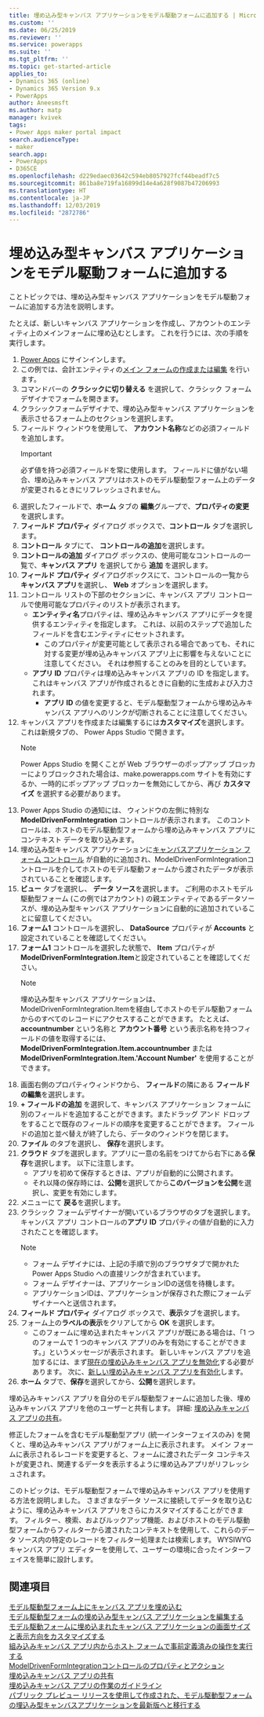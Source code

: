 ```yaml
---
title: 埋め込み型キャンバス アプリケーションをモデル駆動フォームに追加する | MicrosoftDocs
ms.custom: ''
ms.date: 06/25/2019
ms.reviewer: ''
ms.service: powerapps
ms.suite: ''
ms.tgt_pltfrm: ''
ms.topic: get-started-article
applies_to:
- Dynamics 365 (online)
- Dynamics 365 Version 9.x
- PowerApps
author: Aneesmsft
ms.author: matp
manager: kvivek
tags:
- Power Apps maker portal impact
search.audienceType:
- maker
search.app:
- PowerApps
- D365CE
ms.openlocfilehash: d229edaec03642c594eb8057927fcf44beadf7c5
ms.sourcegitcommit: 861ba8e719fa16899d14e4a628f9087b47206993
ms.translationtype: HT
ms.contentlocale: ja-JP
ms.lasthandoff: 12/03/2019
ms.locfileid: "2872786"
---
```

# <a name="add-an-embedded-canvas-app-on-a-model-driven-form"></a>埋め込み型キャンバス アプリケーションをモデル駆動フォームに追加する
ことトピックでは、埋め込み型キャンバス アプリケーションをモデル駆動フォームに追加する方法を説明します。

たとえば、新しいキャンバス アプリケーションを作成し、アカウントのエンティティ上のメインフォームに埋め込むとします。 これを行うには、次の手順を実行します。 

1.  [Power Apps](https://make.powerapps.com/?utm_source=padocs&utm_medium=linkinadoc&utm_campaign=referralsfromdoc) にサインインします。
2.  この例では、会計エンティティの[メイン フォームの作成または編集](create-and-edit-forms.md) を行います。 
3.  コマンドバーの **クラシックに切り替える** を選択して、クラシック フォームデザイナでフォームを開きます。
4.  クラシックフォームデザイナで、埋め込み型キャンバス アプリケーションを表示させるフォーム上のセクションを選択します。
5.  フィールド ウィンドウを使用して、 **アカウント名称**などの必須フィールドを追加します。
      > [!IMPORTANT]
      > 必ず値を持つ必須フィールドを常に使用します。 フィールドに値がない場合、埋め込みキャンバス アプリはホストのモデル駆動型フォーム上のデータが変更されるときにリフレッシュされません。
6.  選択したフィールドで、**ホーム** タブの **編集**グループで、**プロパティの変更**を選択します。
7.  **フィールド プロパティ** ダイアログ ボックスで、**コントロール** タブを選択します。
8.  **コントロール** タブにて、 **コントロールの追加**を選択します。
9.  **コントロールの追加** ダイアログ ボックスの、使用可能なコントロールの一覧で、**キャンバス アプリ** を選択してから **追加** を選択します。
10. **フィールド プロパティ** ダイアログボックスにて、コントロールの一覧から **キャンバス アプリ**を選択し、 **Web** オプションを選択します。
11. コントロール リストの下部のセクションに、キャンバス アプリ コントロールで使用可能なプロパティのリストが表示されます。
     - **エンティティ名**プロパティは、埋め込みキャンバス アプリにデータを提供するエンティティを指定します。 これは、以前のステップで追加したフィールドを含むエンティティにセットされます。
         - このプロパティが変更可能として表示される場合であっても、それに対する変更が埋め込みキャンバス アプリ上に影響を与えないことに注意してください。 それは参照することのみを目的としています。
     - **アプリ ID** プロパティは埋め込みキャンバス アプリの ID を指定します。 これはキャンバス アプリが作成されるときに自動的に生成および入力されます。
         - **アプリ ID** の値を変更すると、モデル駆動型フォームから埋め込みキャンバス アプリへのリンクが切断されることに注意してください。
12. キャンバス アプリを作成または編集するには**カスタマイズ**を選択します。 これは新規タブの、 Power Apps Studio で開きます。
       > [!NOTE]
       > Power Apps Studio を開くことが Web ブラウザーのポップアップ ブロッカーによりブロックされた場合は、make.powerapps.com  サイトを有効にするか、一時的にポップアップ ブロッカーを無効にしてから、再び **カスタマイズ** を選択する必要があります。
13. Power Apps Studio の通知には、 ウィンドウの左側に特別な **ModelDrivenFormIntegration** コントロールが表示されます。 このコントロールは、ホストのモデル駆動型フォームから埋め込みキャンバス アプリにコンテキスト データを取り込みます。
14. 埋め込み型キャンバス アプリケーションに[キャンバスアプリケーション フォーム コントロール](../canvas-apps/controls/control-form-detail.md) が自動的に追加され、ModelDrivenFormIntegrationコントロールを介してホストのモデル駆動フォームから渡されたデータが表示されていることを確認します。 
15. **ビュー** タブを選択し、 **データ ソース**を選択します。 ご利用のホストモデル駆動型フォーム (この例ではアカウント) の親エンティティであるデータソースが、埋め込み型キャンバス アプリケーションに自動的に追加されていることに留意してください。
16. **フォーム1** コントロールを選択し、 **DataSource** プロパティが **Accounts** と設定されていることを確認してください。
17. **フォーム1** コントロールを選択した状態で、 **Item** プロパティが **ModelDrivenFormIntegration.Item**と設定されていることを確認してください。
    > [!NOTE]
    > 埋め込み型キャンバス アプリケーションは、ModelDrivenFormIntegration.Itemを経由してホストのモデル駆動フォームからのすべてのレコードにアクセスすることができます。 たとえば、**accountnumber** という名称と **アカウント番号** という表示名称を持つフィールドの値を取得するには、 **ModelDrivenFormIntegration.Item.accountnumber** または **ModelDrivenFormIntegration.Item.'Account Number'** を使用することができます。
18. 画面右側のプロパティウィンドウから、 **フィールド**の隣にある **フィールドの編集**を選択します。
19. **+ フィールドの追加** を選択して、キャンバス アプリケーション フォームに別のフィールドを追加することができます。またドラッグ アンド ドロップをすることで既存のフィールドの順序を変更することができます。 フィールドの追加と並べ替えが終了したら、データのウィンドウを閉じます。
20. **ファイル** のタブを選択し、 **保存**を選択します。
21. **クラウド** タブを選択します。アプリに一意の名前をつけてから右下にある**保存**を選択します。 以下に注意します。 
    -  アプリを初めて保存するときは、アプリが自動的に公開されます。
      -  それ以降の保存時には、**公開**を選択してから**このバージョンを公開**を選択し、変更を有効にします。
22. メニューにて **戻る**を選択します。
23. クラシック フォームデザイナーが開いているブラウザのタブを選択します。 キャンバス アプリ コントロールの**アプリ ID** プロパティの値が自動的に入力されたことを確認します。
    > [!NOTE]
    > - フォーム デザイナには、上記の手順で別のブラウザタブで開かれた Power Apps Studio への直接リンクが含まれています。
    > - フォーム デザイナーは、アプリケーションIDの送信を待機します。 
    > - アプリケーションIDは、アプリケーションが保存された際にフォームデザイナーへと送信されます。
24. **フィールド プロパティ** ダイアログ ボックスで、**表示**タブを選択します。
25. フォーム上の**ラベルの表示**をクリアしてから **OK** を選択します。
    -   このフォームに埋め込まれたキャンバス アプリが既にある場合は、「1 つのフォームで 1 つのキャンバス アプリのみを有効にすることができます。」というメッセージが表示されます。 新しいキャンバス アプリを追加するには、まず[現在の埋め込みキャンバス アプリを無効化](embedded-canvas-app-guidelines.md#disable-an-embedded-canvas-app)する必要があります。 次に、[新しい埋め込みキャンバス アプリを有効化](embedded-canvas-app-guidelines.md#enable-an-embedded-canvas-app)します。
26. **ホーム** タブで、**保存**を選択してから、**公開**を選択します。

埋め込みキャンバス アプリを自分のモデル駆動型フォームに追加した後、埋め込みキャンバス アプリを他のユーザーと共有します。 詳細: [埋め込みキャンバス アプリの共有](share-embedded-canvas-app.md)。

修正したフォームを含むモデル駆動型アプリ (統一インターフェイスのみ) を開くと、埋め込みキャンバス アプリがフォーム上に表示されます。 メイン フォームに表示されるレコードを変更すると、フォームに渡されたデータ コンテキストが変更され、関連するデータを表示するように埋め込みアプリがリフレッシュされます。

このトピックは、モデル駆動型フォームで埋め込みキャンバス アプリを使用する方法を説明しました。 さまざまなデータ ソースに接続してデータを取り込むように、埋め込みキャンバス アプリをさらにカスタマイズすることができます。 フィルター、検索、およびルックアップ機能、およびホストのモデル駆動型フォームからフィルターから渡されたコンテキストを使用して、これらのデータ ソース内の特定のレコードをフィルター処理または検索します。 WYSIWYG キャンバス アプリ エディターを使用して、ユーザーの環境に合ったインターフェイスを簡単に設計します。

## <a name="see-also"></a>関連項目
[モデル駆動型フォーム上にキャンバス アプリを埋め込む](embed-canvas-app-in-form.md) <br />
[モデル駆動型フォームの埋め込み型キャンバス アプリケーションを編集する](embedded-canvas-app-edit-classic-designer.md) <br />
[モデル駆動フォームに埋め込まれたキャンバス アプリケーションの画面サイズと表示方向をカスタマイズする](embedded-canvas-app-customize-screen.md) <br />
[組み込みキャンバス アプリ内からホスト フォームで事前定義済みの操作を実行する](embedded-canvas-app-actions.md) <br />
[ModelDrivenFormIntegrationコントロールのプロパティとアクション](embedded-canvas-app-properties-actions.md) <br />
[埋め込みキャンバス アプリの共有](share-embedded-canvas-app.md) <br />
[埋め込みキャンバス アプリの作業のガイドライン](embedded-canvas-app-guidelines.md) <br />
[パブリック プレビュー リリースを使用して作成された、モデル駆動型フォームの埋込み型キャンバスアプリケーションを最新版へと移行する](embedded-canvas-app-migrate-from-preview.md) <br />
